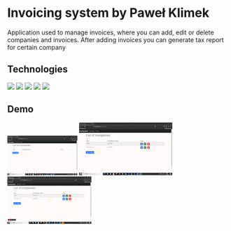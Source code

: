 # Invoicing system by Paweł Klimek

Application used to manage invoices, where you can add, edit or delete companies and invoices. After adding invoices you can generate tax report for certain company


## Technologies

![](https://img.shields.io/badge/Java-ED8B00?style=for-the-badge&logo=java&logoColor=white)
![](https://img.shields.io/badge/Spring-6DB33F?style=for-the-badge&logo=spring&logoColor=white)
![](https://img.shields.io/badge/PostgreSQL-316192?style=for-the-badge&logo=postgresql&logoColor=white)
![](https://img.shields.io/badge/Angular-DD0031?style=for-the-badge&logo=angular&logoColor=white)
![](https://img.shields.io/badge/TypeScript-007ACC?style=for-the-badge&logo=typescript&logoColor=white)


## Demo
![Demo1](demo1_SparkVideo.gif)
![Demo2](demo2_SparkVideo.gif)
![Demo3](demo3_SparkVideo.gif)

